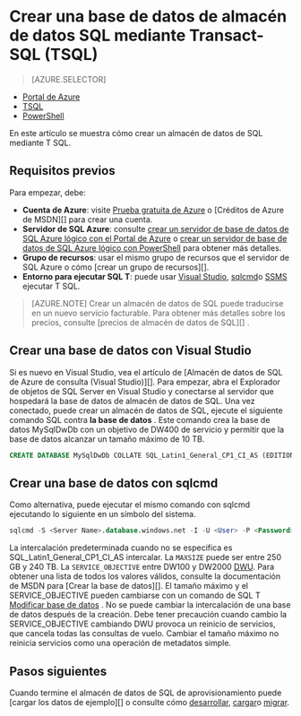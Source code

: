 <properties
   pageTitle="Crear un almacén de datos SQL con TSQL | Microsoft Azure"
   description="Obtenga información sobre cómo crear un almacén de datos de SQL Azure con TSQL"
   services="sql-data-warehouse"
   documentationCenter="NA"
   authors="lodipalm"
   manager="barbkess"
   editor=""
   tags="azure-sql-data-warehouse"/>

<tags
   ms.service="sql-data-warehouse"
   ms.devlang="NA"
   ms.topic="get-started-article"
   ms.tgt_pltfrm="NA"
   ms.workload="data-services"
   ms.date="08/24/2016"
   ms.author="lodipalm;barbkess;sonyama"/>

# <a name="create-a-sql-data-warehouse-database-by-using-transact-sql-tsql"></a>Crear una base de datos de almacén de datos SQL mediante Transact-SQL (TSQL)

> [AZURE.SELECTOR]
- [Portal de Azure](sql-data-warehouse-get-started-provision.md)
- [TSQL](sql-data-warehouse-get-started-create-database-tsql.md)
- [PowerShell](sql-data-warehouse-get-started-provision-powershell.md)

En este artículo se muestra cómo crear un almacén de datos de SQL mediante T SQL.

## <a name="prerequisites"></a>Requisitos previos

Para empezar, debe: 

- **Cuenta de Azure**: visite [Prueba gratuita de Azure][] o [Créditos de Azure de MSDN][] para crear una cuenta.
- **Servidor de SQL Azure**: consulte [crear un servidor de base de datos de SQL Azure lógico con el Portal de Azure][] o [crear un servidor de base de datos de SQL Azure lógico con PowerShell][] para obtener más detalles.
- **Grupo de recursos**: usar el mismo grupo de recursos que el servidor de SQL Azure o cómo [crear un grupo de recursos][].
- **Entorno para ejecutar SQL T**: puede usar [Visual Studio][Installing Visual Studio and SSDT], [sqlcmd][]o [SSMS][] ejecutar T SQL.

> [AZURE.NOTE] Crear un almacén de datos de SQL puede traducirse en un nuevo servicio facturable.  Para obtener más detalles sobre los precios, consulte [precios de almacén de datos de SQL][] .

## <a name="create-a-database-with-visual-studio"></a>Crear una base de datos con Visual Studio

Si es nuevo en Visual Studio, vea el artículo de [Almacén de datos de SQL de Azure de consulta (Visual Studio)][].  Para empezar, abra el Explorador de objetos de SQL Server en Visual Studio y conectarse al servidor que hospedará la base de datos de almacén de datos de SQL.  Una vez conectado, puede crear un almacén de datos de SQL, ejecute el siguiente comando SQL contra **la base de datos** .  Este comando crea la base de datos MySqlDwDb con un objetivo de DW400 de servicio y permitir que la base de datos alcanzar un tamaño máximo de 10 TB.

```sql
CREATE DATABASE MySqlDwDb COLLATE SQL_Latin1_General_CP1_CI_AS (EDITION='datawarehouse', SERVICE_OBJECTIVE = 'DW400', MAXSIZE= 10240 GB);
```

## <a name="create-a-database-with-sqlcmd"></a>Crear una base de datos con sqlcmd

Como alternativa, puede ejecutar el mismo comando con sqlcmd ejecutando lo siguiente en un símbolo del sistema.

```sql
sqlcmd -S <Server Name>.database.windows.net -I -U <User> -P <Password> -Q "CREATE DATABASE MySqlDwDb COLLATE SQL_Latin1_General_CP1_CI_AS (EDITION='datawarehouse', SERVICE_OBJECTIVE = 'DW400', MAXSIZE= 10240 GB)"
```

La intercalación predeterminada cuando no se especifica es SQL_Latin1_General_CP1_CI_AS intercalar.  La `MAXSIZE` puede ser entre 250 GB y 240 TB.  La `SERVICE_OBJECTIVE` entre DW100 y DW2000 [DWU][].  Para obtener una lista de todos los valores válidos, consulte la documentación de MSDN para [Crear la base de datos][].  El tamaño máximo y el SERVICE_OBJECTIVE pueden cambiarse con un comando de SQL T [Modificar base de datos][] .  No se puede cambiar la intercalación de una base de datos después de la creación.   Debe tener precaución cuando cambio la SERVICE_OBJECTIVE cambiando DWU provoca un reinicio de servicios, que cancela todas las consultas de vuelo.  Cambiar el tamaño máximo no reinicia servicios como una operación de metadatos simple.

## <a name="next-steps"></a>Pasos siguientes

Cuando termine el almacén de datos de SQL de aprovisionamiento puede [cargar los datos de ejemplo][] o consulte cómo [desarrollar][], [cargar][]o [migrar][].

<!--Article references-->
[DWU]: ./sql-data-warehouse-overview-what-is.md#data-warehouse-units
[how to create a SQL Data Warehouse from the Azure portal]: sql-data-warehouse-get-started-provision.md
[Almacén de datos SQL Azure de consulta (Visual Studio)]: sql-data-warehouse-query-visual-studio.md
[migrar]: sql-data-warehouse-overview-migrate.md
[desarrollar]: sql-data-warehouse-overview-develop.md
[cargar]: sql-data-warehouse-overview-load.md
[cargar datos de ejemplo]: sql-data-warehouse-load-sample-databases.md
[Crear un servidor de base de datos de SQL Azure lógico con el Portal de Azure]: ../sql-database/sql-database-get-started.md#create-an-azure-sql-database-logical-server
[Crear un servidor de base de datos de SQL Azure lógico con PowerShell]: ../sql-database/sql-database-get-started-powershell.md#database-setup-create-a-resource-group-server-and-firewall-rule
[cómo crear un grupo de recursos]: ../resource-group-template-deploy-portal.md#create-resource-group
[Installing Visual Studio and SSDT]: sql-data-warehouse-install-visual-studio.md
[Sqlcmd]: sql-data-warehouse-get-started-connect-sqlcmd.md

<!--MSDN references--> 
[CREAR BASE DE DATOS]: https://msdn.microsoft.com/library/mt204021.aspx
[MODIFICAR BASE DE DATOS]: https://msdn.microsoft.com/library/mt204042.aspx
[SSMS]: https://msdn.microsoft.com/library/mt238290.aspx

<!--Other Web references-->
[Precios de almacén de datos SQL]: https://azure.microsoft.com/pricing/details/sql-data-warehouse/
[Prueba gratuita de Azure]: https://azure.microsoft.com/pricing/free-trial/?WT.mc_id=A261C142F
[MSDN créditos de Azure]: https://azure.microsoft.com/pricing/member-offers/msdn-benefits-details/?WT.mc_id=A261C142F
